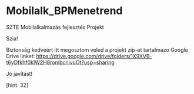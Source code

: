 # Mobilalk_BPMenetrend
SZTE Mobilalkalmazás fejlesztés Projekt

Szia!

Biztonság kedvéért itt megosztom veled a projekt zip-et tartalmazo Google Drive linket:
https://drive.google.com/drive/folders/1X9XVB-t6yDfkhf0kIW2H8rombcnivuOt?usp=sharing

Jó javítást!

[hint: 32]

